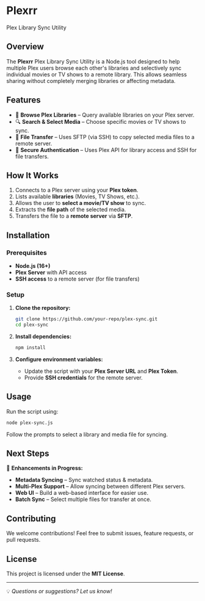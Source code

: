 # Plexrr

Plex Library Sync Utility

## Overview

The **Plexrr** Plex Library Sync Utility is a Node.js tool designed to help multiple Plex users browse each other's libraries and selectively sync individual movies or TV shows to a remote library. This allows seamless sharing without completely merging libraries or affecting metadata.

## Features

- 📂 **Browse Plex Libraries** – Query available libraries on your Plex server.
- 🔍 **Search & Select Media** – Choose specific movies or TV shows to sync.
- 🔄 **File Transfer** – Uses SFTP (via SSH) to copy selected media files to a remote server.
- 🔐 **Secure Authentication** – Uses Plex API for library access and SSH for file transfers.

## How It Works

1. Connects to a Plex server using your **Plex token**.
2. Lists available **libraries** (Movies, TV Shows, etc.).
3. Allows the user to **select a movie/TV show** to sync.
4. Extracts the **file path** of the selected media.
5. Transfers the file to a **remote server** via **SFTP**.

## Installation

### Prerequisites

- **Node.js (16+)**
- **Plex Server** with API access
- **SSH access** to a remote server (for file transfers)

### Setup

1. **Clone the repository:**

   ```sh
   git clone https://github.com/your-repo/plex-sync.git
   cd plex-sync
   ```

2. **Install dependencies:**

   ```sh
   npm install
   ```

3. **Configure environment variables:**
   - Update the script with your **Plex Server URL** and **Plex Token**.
   - Provide **SSH credentials** for the remote server.

## Usage

Run the script using:

```sh
node plex-sync.js
```

Follow the prompts to select a library and media file for syncing.

## Next Steps

🚀 **Enhancements in Progress:**

- **Metadata Syncing** – Sync watched status & metadata.
- **Multi-Plex Support** – Allow syncing between different Plex servers.
- **Web UI** – Build a web-based interface for easier use.
- **Batch Sync** – Select multiple files for transfer at once.

## Contributing

We welcome contributions! Feel free to submit issues, feature requests, or pull requests.

## License

This project is licensed under the **MIT License**.

---
💡 _Questions or suggestions? Let us know!_
